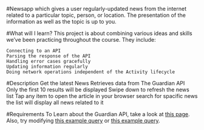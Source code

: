 #Newsapp 
which gives a user regularly-updated news from the internet related to a particular topic, person, or location. 
The presentation of the information as well as the topic is up to you.

#What will I learn?
This project is about combining various ideas and skills we’ve been practicing throughout the course. They include:

    Connecting to an API
    Parsing the response of the API
    Handling error cases gracefully
    Updating information regularly
    Doing network operations independent of the Activity lifecycle
    
#Description
    Get the latest News
    Retrieves data from The Guardian API
    Only the first 10 results will be displayed
    Swipe down to refresh the news list
    Tap any item to open the article in your browser
    search for spacific news the list will display all news related to it
    
 #Requirements
 To Learn about the Guardian API, take a look at [this page](http://open-platform.theguardian.com/documentation/). Also, try modifying [this example query](http://content.guardianapis.com/search?q=debates&api-key=test) or [this example query](http://content.guardianapis.com/search?q=debate&tag=politics/politics&from-date=2014-01-01&api-key=test).
